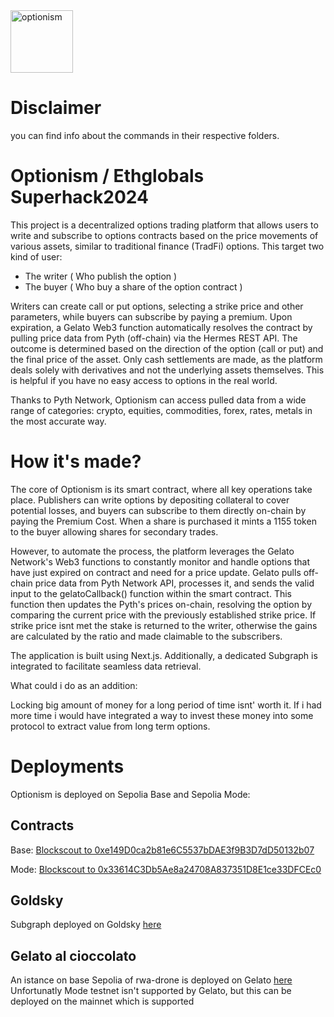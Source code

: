 
<img src="https://github.com/user-attachments/assets/bc9812da-3609-46a3-b226-31d30c73d64d" alt="optionism" width="100"/>


# Disclaimer
you can find info about the commands in their respective folders﻿.

# Optionism / Ethglobals Superhack2024

This project is a decentralized options trading platform that allows users to write and subscribe to options contracts based on the price movements of various assets, similar to traditional finance (TradFi) options. This target two kind of user:
- The writer ( Who publish the option )
- The buyer ( Who buy a share of the option contract )

Writers can create call or put options, selecting a strike price and other parameters, while buyers can subscribe by paying a premium. Upon expiration, a Gelato Web3 function automatically resolves the contract by pulling price data from Pyth (off-chain) via the Hermes REST API. The outcome is determined based on the direction of the option (call or put) and the final price of the asset. Only cash settlements are made, as the platform deals solely with derivatives and not the underlying assets themselves. This is helpful if you have no easy access to options in the real world.

Thanks to Pyth Network, Optionism can access pulled data from a wide range of categories:
crypto, equities, commodities, forex, rates, metals in the most accurate way.

# How it's made?

The core of Optionism is its smart contract, where all key operations take place. Publishers can write options by depositing collateral to cover potential losses, and buyers can subscribe to them directly on-chain by paying the Premium Cost. When a share is purchased it mints a 1155 token to the buyer allowing shares for secondary trades.

However, to automate the process, the platform leverages the Gelato Network's Web3 functions to constantly monitor and handle options that have just expired on contract and need for a price update. Gelato pulls off-chain price data from Pyth Network API, processes it, and sends the valid input to the gelatoCallback() function within the smart contract. This function then updates the Pyth's prices on-chain, resolving the option by comparing the current price with the previously established strike price.
If strike price isnt met the stake is returned to the writer, otherwise the gains are calculated by the ratio and made claimable to the subscribers.

The application is built using Next.js. Additionally, a dedicated Subgraph is integrated to facilitate seamless data retrieval.

What could i do as an addition:

Locking big amount of money for a long period of time isnt' worth it. If i had more time i would have integrated a way to invest these money into some protocol to extract value from long term options.

# Deployments 
Optionism is deployed on Sepolia Base and Sepolia Mode:
## Contracts
Base: [Blockscout to 0xe149D0ca2b81e6C5537bDAE3f9B3D7dD50132b07](https://base-sepolia.blockscout.com/address/0xe149D0ca2b81e6C5537bDAE3f9B3D7dD50132b07?tab=contract)

Mode: [Blockscout to 0x33614C3Db5Ae8a24708A837351D8E1ce33DFCEc0](https://sepolia.explorer.mode.network/address/0x33614C3Db5Ae8a24708A837351D8E1ce33DFCEc0)

## Goldsky
Subgraph deployed on Goldsky [here](https://api.goldsky.com/api/public/project_clzf3hstqye4x01x8hbgnch6n/subgraphs/optionism/v0.0.1/gn)

## Gelato al cioccolato
An istance on base Sepolia of rwa-drone is deployed on Gelato [here](https://app.gelato.network/functions/task/0xe58d21d606ed7cb9461183287acee3666614ed1847bc785317e2b8a4e40e301d:84532)
Unfortunatly Mode testnet isn't supported by Gelato, but this can be deployed on the mainnet which is supported



